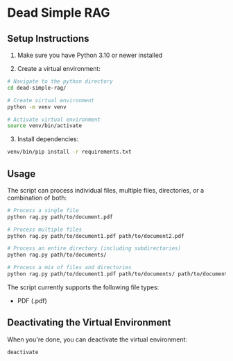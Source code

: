 # Dead Simple RAG

## Setup Instructions

1. Make sure you have Python 3.10 or newer installed

2. Create a virtual environment:

```bash
# Navigate to the python directory
cd dead-simple-rag/

# Create virtual environment
python -m venv venv

# Activate virtual environment
source venv/bin/activate
```

3. Install dependencies:

```bash
venv/bin/pip install -r requirements.txt
```

## Usage

The script can process individual files, multiple files, directories, or a combination of both:

```bash
# Process a single file
python rag.py path/to/document.pdf

# Process multiple files
python rag.py path/to/document1.pdf path/to/document2.pdf

# Process an entire directory (including subdirectories)
python rag.py path/to/documents/

# Process a mix of files and directories
python rag.py path/to/document1.pdf path/to/documents/ path/to/document2.pdf
```

The script currently supports the following file types:

- PDF (.pdf)

## Deactivating the Virtual Environment

When you're done, you can deactivate the virtual environment:

```bash
deactivate
```

